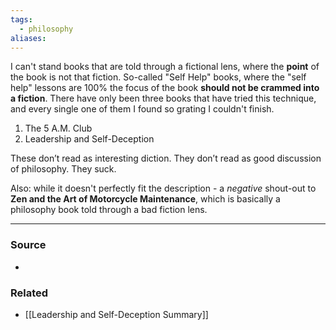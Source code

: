 ```yaml
---
tags:
  - philosophy
aliases:
---
```

I can't stand books that are told through a fictional lens, where the **point** of the book is not that fiction. So-called "Self Help" books, where the "self help" lessons are 100% the focus of the book **should not be crammed into a fiction**. There have only been three books that have tried this technique, and every single one of them I found so grating I couldn't finish.

1. The 5 A.M. Club
2. Leadership and Self-Deception

These don’t read as interesting diction. They don’t read as good discussion of philosophy. They suck. 

Also: while it doesn't perfectly fit the description - a *negative* shout-out to **Zen and the Art of Motorcycle Maintenance**, which is basically a philosophy book told through a bad fiction lens.
****
### Source
- 
### Related
- [[Leadership and Self-Deception Summary]]